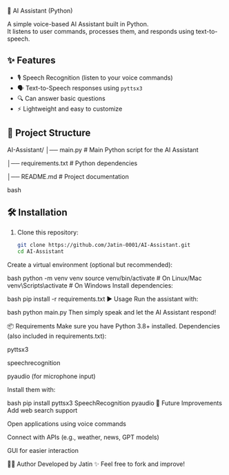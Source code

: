 🧠 AI Assistant (Python)

A simple voice-based AI Assistant built in Python.  
It listens to user commands, processes them, and responds using text-to-speech.  

## ✨ Features
- 🎙️ Speech Recognition (listen to your voice commands)
- 🗣️ Text-to-Speech responses using `pyttsx3`
- 🔍 Can answer basic questions
- ⚡ Lightweight and easy to customize

## 📂 Project Structure
AI-Assistant/
│── main.py # Main Python script for the AI Assistant

│── requirements.txt # Python dependencies

│── README.md # Project documentation

bash

## 🛠️ Installation
1. Clone this repository:
   ```bash
   git clone https://github.com/Jatin-0001/AI-Assistant.git
   cd AI-Assistant
Create a virtual environment (optional but recommended):

bash
python -m venv venv
source venv/bin/activate   # On Linux/Mac
venv\Scripts\activate      # On Windows
Install dependencies:

bash
pip install -r requirements.txt
▶️ Usage
Run the assistant with:

bash
python main.py
Then simply speak and let the AI Assistant respond!

📦 Requirements
Make sure you have Python 3.8+ installed.
Dependencies (also included in requirements.txt):

pyttsx3

speechrecognition

pyaudio (for microphone input)

Install them with:

bash
pip install pyttsx3 SpeechRecognition pyaudio
🚀 Future Improvements
Add web search support

Open applications using voice commands

Connect with APIs (e.g., weather, news, GPT models)

GUI for easier interaction

👨‍💻 Author
Developed by Jatin ✨
Feel free to fork and improve!

